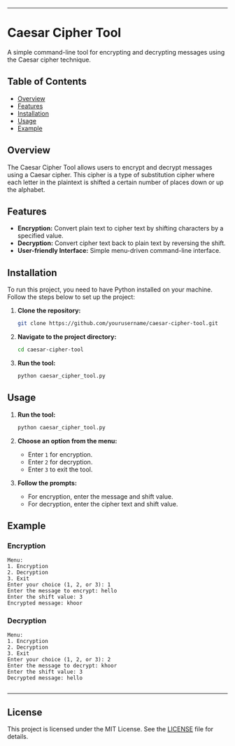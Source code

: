 
---
# Caesar Cipher Tool

A simple command-line tool for encrypting and decrypting messages using the Caesar cipher technique.

## Table of Contents
- [Overview](#overview)
- [Features](#features)
- [Installation](#installation)
- [Usage](#usage)
- [Example](#example)

## Overview

The Caesar Cipher Tool allows users to encrypt and decrypt messages using a Caesar cipher. This cipher is a type of substitution cipher where each letter in the plaintext is shifted a certain number of places down or up the alphabet.

## Features

- **Encryption:** Convert plain text to cipher text by shifting characters by a specified value.
- **Decryption:** Convert cipher text back to plain text by reversing the shift.
- **User-friendly Interface:** Simple menu-driven command-line interface.

## Installation

To run this project, you need to have Python installed on your machine. Follow the steps below to set up the project:

1. **Clone the repository:**
   ```sh
   git clone https://github.com/yourusername/caesar-cipher-tool.git
   ```
   
2. **Navigate to the project directory:**
   ```sh
   cd caesar-cipher-tool
   ```
   
3. **Run the tool:**
   ```sh
   python caesar_cipher_tool.py
   ```

## Usage

1. **Run the tool:**
   ```sh
   python caesar_cipher_tool.py
   ```

2. **Choose an option from the menu:**
   - Enter `1` for encryption.
   - Enter `2` for decryption.
   - Enter `3` to exit the tool.

3. **Follow the prompts:**
   - For encryption, enter the message and shift value.
   - For decryption, enter the cipher text and shift value.

## Example

### Encryption
```
Menu:
1. Encryption
2. Decryption
3. Exit
Enter your choice (1, 2, or 3): 1
Enter the message to encrypt: hello
Enter the shift value: 3
Encrypted message: khoor
```

### Decryption
```
Menu:
1. Encryption
2. Decryption
3. Exit
Enter your choice (1, 2, or 3): 2
Enter the message to decrypt: khoor
Enter the shift value: 3
Decrypted message: hello


```
---
## License

This project is licensed under the MIT License. See the [LICENSE](LICENSE) file for details.




